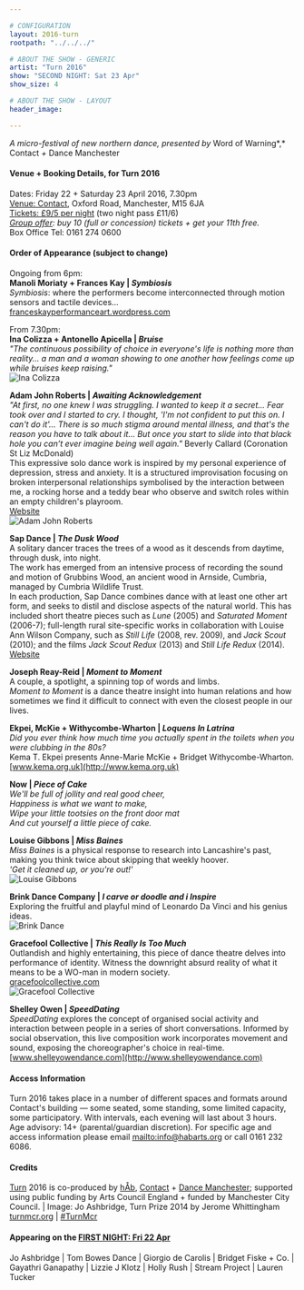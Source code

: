 ```yaml
---

# CONFIGURATION
layout: 2016-turn
rootpath: "../../../"

# ABOUT THE SHOW - GENERIC
artist: "Turn 2016"
show: "SECOND NIGHT: Sat 23 Apr"
show_size: 4

# ABOUT THE SHOW - LAYOUT
header_image:

---
```

*A micro-festival of new northern dance, presented by* Word of Warning*,* Contact *+* Dance Manchester
        
#### Venue + Booking Details, for Turn 2016              
Dates: Friday 22 + Saturday 23 April 2016, 7.30pm       
<a href="http://contactmcr.com/visit/getting-here" target="_blank">Venue: Contact</a>, Oxford Road, Manchester, M15 6JA         
<a href="http://contactmcr.com/whats-on/47093-turn-2016/booking" target="_blank">Tickets: £9/5 per night</a> (two night pass £11/6)        
*<a href="http://www.contactmcr.com/ticketoffers" target="_blank">Group offer</a>: buy 10 (full or concession) tickets + get your 11th free.*        
Box Office Tel: 0161 274 0600                

#### Order of Appearance (subject to change)  
Ongoing from 6pm:                 
**Manoli Moriaty + Frances Kay | *Symbiosis***      
*Symbiosis*: where the performers become interconnected through motion sensors and tactile devices…         
[franceskayperformanceart.wordpress.com](http://franceskayperformanceart.wordpress.com/symbiosis)      

From 7.30pm:            
**Ina Colizza + Antonello Apicella | *Bruise***     
*"The continuous possibility of choice in everyone's life is nothing more than reality… a man and a woman showing to one another how feelings come up while bruises keep raising."*       
![Ina Colizza](Ina-Colizza.jpg)           
	  
**Adam John Roberts | *Awaiting Acknowledgement***        
*"At first, no one knew I was struggling. I wanted to keep it a secret… Fear took over and I started to cry. I thought, 'I'm not confident to put this on. I can't do it'… There is so much stigma around mental illness, and that's the reason you have to talk about it… But once you start to slide into that black hole you can’t ever imagine being well again."* Beverly Callard (Coronation St Liz McDonald)        
This expressive solo dance work is inspired by my personal experience of depression, stress and anxiety. It is a structured improvisation focusing on broken interpersonal relationships symbolised by the interaction between me, a rocking horse and a teddy bear who observe and switch roles within an empty children's playroom.         
[Website](http://adamrob1.wix.com/adamjohnroberts)        
![Adam John Roberts](Adam.jpg)         
          
**Sap Dance | *The Dusk Wood***     
A solitary dancer traces the trees of a wood as it descends from daytime, through dusk, into night.           
The work has emerged from an intensive process of recording the sound and motion of Grubbins Wood, an ancient wood in Arnside, Cumbria, managed by Cumbria Wildlife Trust.         
In each production, Sap Dance combines dance with at least one other art form, and seeks to distil and disclose aspects of the natural world. This has included short theatre pieces such as *Lune* (2005) and *Saturated Moment* (2006-7); full-length rural site-specific works in collaboration with Louise Ann Wilson Company, such as *Still Life* (2008, rev. 2009), and *Jack Scout* (2010); and the films *Jack Scout Redux* (2013) and *Still Life Redux* (2014).        
[Website](http://www.lancaster.ac.uk/fass/projects/jackscout)       
           
**Joseph Reay-Reid | *Moment to Moment***          
A couple, a spotlight, a spinning top of words and limbs.         
*Moment to Moment* is a dance theatre insight into human relations and how sometimes we find it difficult to connect with even the closest people in our lives.          
         
**Ekpei, McKie + Withycombe-Wharton | *Loquens In Latrina***     
*Did you ever think how much time you actually spent in the toilets when you were clubbing in the 80s?*            
Kema T. Ekpei presents Anne-Marie McKie + Bridget Withycombe-Wharton.        
[www.kema.org.uk](http://www.kema.org.uk)          
           
**Now | *Piece of Cake***    
*We'll be full of jollity and real good cheer,     
Happiness is what we want to make,        
Wipe your little tootsies on the front door mat     
And cut yourself a little piece of cake.*    

**Louise Gibbons | *Miss Baines***     
*Miss Baines* is a physical response to research into Lancashire's past, making you think twice about skipping that weekly hoover.     
*'Get it cleaned up, or you're out!'*        
![Louise Gibbons](Louise-Gibbons.jpg) 

**Brink Dance Company | *I carve or doodle and i Inspire***        
Exploring the fruitful and playful mind of Leonardo Da Vinci and his genius ideas.      
![Brink Dance](brink.jpg)     

**Gracefool Collective | *This Really Is Too Much***    
Outlandish and highly entertaining, this piece of dance theatre delves into performance of identity. Witness the downright absurd reality of what it means to be a WO-man in modern society.         
[gracefoolcollective.com](http://gracefoolcollective.com)    
![Gracefool Collective](Gracefool.jpg)     
         
**Shelley Owen | *SpeedDating***    
*SpeedDating* explores the concept of organised social activity and interaction between people in a series of short conversations. Informed by social observation, this live composition work incorporates movement and sound, exposing the choreographer's choice in real-time.	    
[www.shelleyowendance.com](http://www.shelleyowendance.com)       
         
#### Access Information         
Turn 2016 takes place in a number of different spaces and formats around Contact's building — some seated, some standing, some limited capacity, some participatory. With intervals, each evening will last about 3 hours.<br>Age advisory: 14+ (parental/guardian discretion). For specific age and access information please email <mailto:info@habarts.org> or call 0161 232 6086.            
       
#### Credits         
[Turn](/hab/turn) 2016 is co-produced by [hÅb](/hab), <a href="http://contactmcr.com" target="_blank">Contact</a> + <a href="http://www.digm.org" target="_blank">Dance Manchester</a>; supported using public funding by Arts Council England + funded by Manchester City Council. | Image: Jo Ashbridge, Turn Prize 2014 by Jerome Whittingham          
<a href="http://turnmcr.org" target="_blank">turnmcr.org</a> | <a href="http://twitter.com/hashtag/TurnMcr" target="_blank">#TurnMcr</a>          
         
#### Appearing on the [FIRST NIGHT: Fri 22 Apr](/archive/2016-turn/fri)          
Jo Ashbridge | Tom Bowes Dance | Giorgio de Carolis | Bridget Fiske + Co. | Gayathri Ganapathy | Lizzie J Klotz | Holly Rush | Stream Project | Lauren Tucker

